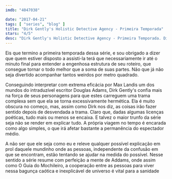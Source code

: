 ```yaml
---
imdb: "4047038"

date: "2017-04-21"
tags: [ "series", "blog" ]
title: "Dirk Gently's Holistic Detective Agency - Primeira Temporada"
stars: "4/5"
desc: "Dirk Gently's Holistic Detective Agency - Primeira Temporada. Dirk Gently's Holistic Detective Agency (USA, 2016). Dirigido por Paco Cabezas, Tamra Davis, Michael Patrick Jann, Dean Parisot. Escrito por Douglas Adams, Max Landis, Andrew Black. Com Samuel Barnett (Dirk Gently), Elijah Wood (Todd Brotzman / ...), Hannah Marks (Amanda Brotzman / ...), Fiona Dourif (Bart Curlish), Jade Eshete (Farah Black), Mpho Koaho (Ken), Michael Eklund (Martin), Dustin Milligan (Sgt. Hugo Friedkin / ...), Neil Brown Jr. (Estevez)."
---
```

Eis que termino a primeira temporada dessa série, e sou obrigado a dizer que quem estiver disposto a assisti-la terá que necessariamente ir até o minuto final para entender a engenhosa estrutura de seu roteiro, que consegue tornar o todo melhor que a soma de suas partes. Não que já não seja divertido acompanhar tantos weirdos por metro quadrado.

Conseguindo interpretar com extrema eficácia por Max Landis um dos mundos do intraduzível escritor Douglas Adams, Dirk Gently's confia mais na força de seus personagens para que estes carreguem uma trama complexa sem que ela se torna excessivamente hermética. Ela é muito obscura no começo, mas, assim como Dirk nos diz, as coisas irão fazer sentido depois de desvendada a trama. Claro que, dadas algumas licenças poéticas, tudo mais ou menos se encaixa. E talvez o maior trunfo da série seja não se render em explicar tudo. A própria viagem no tempo é encarada como algo simples, o que irá afetar bastante a permanência do espectador médio.

A não ser que ele seja como eu e releve qualquer possível explicação em prol daquele mundinho onde as pessoas, independente da confusão em que se encontram, estão tentando se ajudar na medida do possível. Nesse sentido a série resume com perfeição a mente de Addams, onde assim como O Guia do Mochileiro, a cooperação entre as pessoas para viver nessa bagunça caótica e inexplicável de universo é vital para a sanidade
